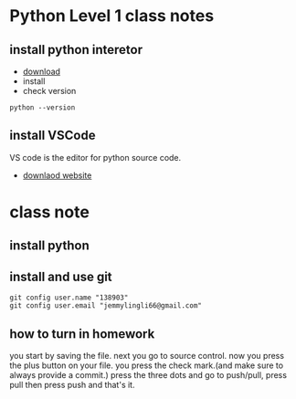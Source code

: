 # Python Level 1 class notes

##  install python interetor
* [download](https://www.python.org/downloads/)
* install
* check version

```
python --version
```
## install VSCode
VS code is the editor for python source code.
* [downlaod website](https://code.visualstudio.com/download)

# class note

## install python

## install and use git
```
git config user.name "138903"
git config user.email "jemmylingli66@gmail.com"
```
## how to turn in homework 
you start by saving the file.
next you go to source control.
now you press the plus button on your file.
you press the check mark.(and make sure to always provide a commit.)
press the three dots and go to push/pull, press pull
then press push 
and that's it.